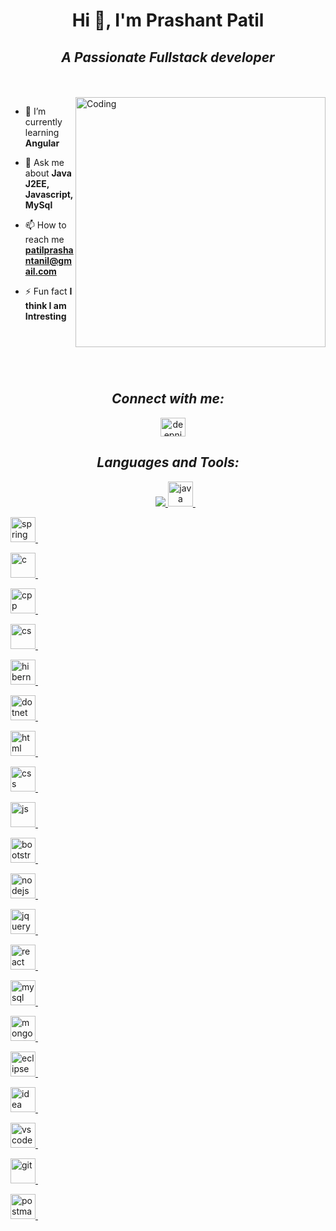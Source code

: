 <h1 align="center">Hi 👋, I'm Prashant Patil</h1>
   <h2 align="center">  <i>   A Passionate Fullstack developer    </i>  </h2>   <br></br>
<img align="right" alt="Coding" width="400" src="https://cdn.dribbble.com/users/1162077/screenshots/3848914/programmer.gif">


- 🌱 I’m currently learning **Angular**

- 💬 Ask me about **Java J2EE, Javascript, MySql**

- 📫 How to reach me **patilprashantanil@gmail.com**

- ⚡ Fun fact **I think I am Intresting**
<p></p>
<p></p>
<br></br>
<br></br>
<h2 align="center"><i>Connect with me:</i></h2>
<p align="center">
&nbsp;&nbsp;&nbsp;&nbsp;<a href="https://www.linkedin.com/in/prashant-patil2000" target="blank"><img align="center" src="https://raw.githubusercontent.com/rahuldkjain/github-profile-readme-generator/master/src/images/icons/Social/linked-in-alt.svg" alt="deepnikode" height="30" width="40" /></a>
</p>

<h2 align="center"><i>Languages and Tools:</i></h2>


<p align="center">
&nbsp;&nbsp;&nbsp;&nbsp;
&nbsp;&nbsp;&nbsp;&nbsp;
 <a href="https://skillicons.dev"><img src="https://skillicons.dev/icons?i=java" />
 </a>
<a href="https://spring.io/" target="_blank" rel="noreferrer"> <img src="https://skillicons.dev/icons?i=java" alt="java" width="40" height="40"/> </a>&nbsp;&nbsp;&nbsp;&nbsp;

<a href="https://spring.io/" target="_blank" rel="noreferrer"> <img src="https://skillicons.dev/icons?i=spring" alt="spring" width="40" height="40"/> </a>&nbsp;&nbsp;&nbsp;&nbsp;

<a href="https://spring.io/" target="_blank" rel="noreferrer"> <img src="https://skillicons.dev/icons?i=c" alt="c" width="40" height="40"/> </a>&nbsp;&nbsp;&nbsp;&nbsp;

<a href="https://spring.io/" target="_blank" rel="noreferrer"> <img src="https://skillicons.dev/icons?i=cpp" alt="cpp" width="40" height="40"/> </a>&nbsp;&nbsp;&nbsp;&nbsp;

<a href="https://spring.io/" target="_blank" rel="noreferrer"> <img src="https://skillicons.dev/icons?i=cs" alt="cs" width="40" height="40"/> </a>&nbsp;&nbsp;&nbsp;&nbsp;

<a href="https://spring.io/" target="_blank" rel="noreferrer"> <img src="https://skillicons.dev/icons?i=hibernate" alt="hibernate" width="40" height="40"/> </a>&nbsp;&nbsp;&nbsp;&nbsp;

<a href="https://spring.io/" target="_blank" rel="noreferrer"> <img src="https://skillicons.dev/icons?i=dotnet" alt="dotnet" width="40" height="40"/> </a>&nbsp;&nbsp;&nbsp;&nbsp;





<a href="https://spring.io/" target="_blank" rel="noreferrer"> <img src="https://skillicons.dev/icons?i=html" alt="html" width="40" height="40"/> </a>&nbsp;&nbsp;&nbsp;&nbsp;

<a href="https://spring.io/" target="_blank" rel="noreferrer"> <img src="https://skillicons.dev/icons?i=css" alt="css" width="40" height="40"/> </a>&nbsp;&nbsp;&nbsp;&nbsp;

<a href="https://spring.io/" target="_blank" rel="noreferrer"> <img src="https://skillicons.dev/icons?i=js" alt="js" width="40" height="40"/> </a>&nbsp;&nbsp;&nbsp;&nbsp;

<a href="https://spring.io/" target="_blank" rel="noreferrer"> <img src="https://skillicons.dev/icons?i=bootstrap" alt="bootstrap" width="40" height="40"/> </a>&nbsp;&nbsp;&nbsp;&nbsp;

<a href="https://spring.io/" target="_blank" rel="noreferrer"> <img src="https://skillicons.dev/icons?i=nodejs" alt="nodejs" width="40" height="40"/> </a>&nbsp;&nbsp;&nbsp;&nbsp;


<a href="https://spring.io/" target="_blank" rel="noreferrer"> <img src="https://skillicons.dev/icons?i=jquery" alt="jquery" width="40" height="40"/> </a>&nbsp;&nbsp;&nbsp;&nbsp;

<a href="https://spring.io/" target="_blank" rel="noreferrer"> <img src="https://skillicons.dev/icons?i=react" alt="react" width="40" height="40"/> </a>&nbsp;&nbsp;&nbsp;&nbsp;







<a href="https://spring.io/" target="_blank" rel="noreferrer"> <img src="https://skillicons.dev/icons?i=mysql" alt="mysql" width="40" height="40"/> </a>&nbsp;&nbsp;&nbsp;&nbsp;

<a href="https://spring.io/" target="_blank" rel="noreferrer"> <img src="https://skillicons.dev/icons?i=mongodb" alt="mongodb" width="40" height="40"/> </a>&nbsp;&nbsp;&nbsp;&nbsp;




<a href="https://spring.io/" target="_blank" rel="noreferrer"> <img src="https://skillicons.dev/icons?i=eclipse" alt="eclipse" width="40" height="40"/> </a>&nbsp;&nbsp;&nbsp;&nbsp;

<a href="https://spring.io/" target="_blank" rel="noreferrer"> <img src="https://skillicons.dev/icons?i=idea" alt="idea" width="40" height="40"/> </a>&nbsp;&nbsp;&nbsp;&nbsp;


<a href="https://spring.io/" target="_blank" rel="noreferrer"> <img src="https://skillicons.dev/icons?i=vscode" alt="vscode" width="40" height="40"/> </a>&nbsp;&nbsp;&nbsp;&nbsp;

<a href="https://spring.io/" target="_blank" rel="noreferrer"> <img src="https://skillicons.dev/icons?i=git" alt="git" width="40" height="40"/> </a>&nbsp;&nbsp;&nbsp;&nbsp;

<a href="https://spring.io/" target="_blank" rel="noreferrer"> <img src="https://skillicons.dev/icons?i=postman" alt="postman" width="40" height="40"/> </a>&nbsp;&nbsp;&nbsp;&nbsp;


</p>
